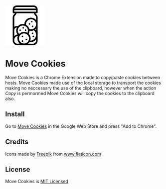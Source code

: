 ![Move Cookies Icon](./images/cookie_jar_128.png)

# Move Cookies

Move Cookies is a Chrome Extension made to copy/paste cookies between hosts. Move Cookies made use of the local storage to transport the cookies making no neccessary the use of the clipboard, however when the action *Copy* is permormed Move Cookies will copy the cookies to the clipboard also.

## Install

Go to [Move Cookies](https://chrome.google.com/webstore/detail/move-cookies/kffiikcfaacjjpmcalnafccbfebhlhkd?hl=en-GB) in the Google Web Store and press "Add to Chrome".

## Credits

<div>Icons made by <a href="https://www.flaticon.com/authors/freepik" title="Freepik">Freepik</a> from <a href="https://www.flaticon.com/" title="Flaticon">www.flaticon.com</a></div>

## License

Move Cookies is [MIT Licensed](./LICENSE)
